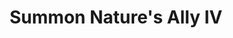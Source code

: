---
title: "Summon Nature's Ally IV"

spell:
  schools:
    - name:        "Conjuration"
      subschools:  ["Summoning"]
      descriptors: []
  classes:
    - name:  "Druid"
      abbr:  "Drd"
      level: 4
    - name:  "Ranger"
      abbr:  "Rgr"
      level: 4
  domains:
    - name:  "Animal"
      abbr:  "Animal"
      level: 4
  effect:             "One or more creatures, no two of which can be more than 30 ft. apart"
  description:        |
    This spell functions like summon nature's ally I, except that you can summon one 4th-level creature, {% die_roll 1 3 0 %} 3rd-level creatures of the same kind, or {% die_roll 1 4 1 %} lower-level creatures of the same kind.

    When you use a summoning spell to summon an air, chaotic, earth, evil, fire, good, lawful, or water creature, it is a spell of that type.

    |---
    | Summoned Creature
    |-
    | Arrowhawk, juvenile
    | Bear, brown (animal)
    | Crocodile, giant (animal)
    | Deinonychus (dinosaur)
    | Dire ape
    | Dire boar
    | Dire wolverine
    | Elemental, Medium (any)
    | Salamander, flamebrother [NE]
    | Sea cat<sup>1</sup>
    | Shark, Huge<sup>1</sup> (animal)
    | Snake, Huge viper (animal)
    | Tiger (animal)
    | Tojanida, juvenile<sup>1</sup>
    | Unicorn [CG]
    | Xorn, minor
    |===
    | <sup>1</sup> May be summoned only into an aquatic or watery environment.
    {: .table .table-bordered .table-hover }
---